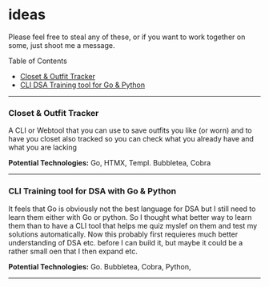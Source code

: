 # ideas

Please feel free to steal any of these, or if you want to work together on some, just shoot me a message. 


Table of Contents 

- [Closet & Outfit Tracker](#closet-%26-outfit-tracker)
- [CLI DSA Training tool for Go & Python](#cli-training-tool-for-dsa-with-go-%26-python)

---

### Closet & Outfit Tracker 
A CLI or Webtool that you can use to save outfits you like (or worn) and to have you closet also tracked so you can check what you already have and what you are lacking 


**Potential Technologies:** Go, HTMX, Templ. Bubbletea, Cobra 

---

### CLI Training tool for DSA with Go & Python 

It feels that Go is obviously not the best language for DSA but I still need to learn them either with Go or python.
So I thought what better way to learn them than to have a CLI tool that helps me quiz myslef on them and test my solutions automatically.
Now this probably first requieres much better understanding of DSA etc. before I can build it, but maybe it could be a rather small oen that I then expand etc.


**Potential Technologies:** Go. Bubbletea, Cobra, Python,

---

